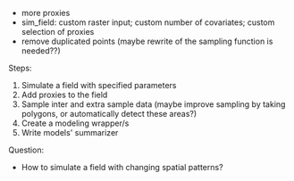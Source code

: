 - more proxies
- sim_field: custom raster input; custom number of covariates; custom selection of proxies
- remove duplicated points (maybe rewrite of the sampling function is needed??)

Steps:
1. Simulate a field with specified parameters
2. Add proxies to the field
3. Sample inter and extra sample data (maybe improve sampling by taking polygons, or automatically detect these areas?)
4. Create a modeling wrapper/s
5. Write models' summarizer


Question:
- How to simulate a field with changing spatial patterns?